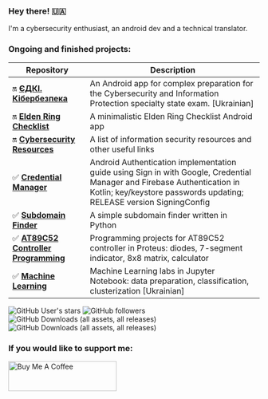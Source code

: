 ### Hey there! 🇺🇦

I'm a cybersecurity enthusiast, an android dev and a technical translator. 

### Ongoing and finished projects:

| Repository | Description |
| --- | --- |
| 🔛 **[ЄДКІ. Кібербезпека](https://github.com/ArchExalt/edki-cybersecurity-android)** | An Android app for complex preparation for the Cybersecurity and Information Protection specialty state exam. [Ukrainian]| 
| 🔛 **[Elden Ring Checklist](https://github.com/ArchExalt/elden-ring-checklist-android)** | A minimalistic Elden Ring Checklist Android app| 
| 🔛 **[Cybersecurity Resources](https://github.com/ArchExalt/cybersecurity-resources)**|  A list of information security resources and other useful links| 
| ✅ **[Credential Manager](https://github.com/ArchExalt/credential-manager-kotlin)** | Android Authentication implementation guide using Sign in with Google, Credential Manager and Firebase Authentication in Kotlin; key/keystore passwords updating; RELEASE version SigningConfig| 
| ✅ **[Subdomain Finder](https://github.com/ArchExalt/subdomain-finder-python)**|  A simple subdomain finder written in Python | 
| ✅ **[AT89C52 Controller Programming](https://github.com/ArchExalt/proteus-keil-at89c52-programming-labs)**|  Programming projects for AT89C52 controller in Proteus: diodes, 7-segment indicator, 8x8 matrix, calculator | 
| ✅ **[Machine Learning](https://github.com/ArchExalt/machine-learning-jupyter-labs)**| Machine Learning labs in Jupyter Notebook: data preparation, classification, clusterization [Ukrainian] | 

![GitHub User's stars](https://img.shields.io/github/stars/ArchExalt?style=flat-square&label=Stars&color=0057B7)  ![GitHub followers](https://img.shields.io/github/followers/ArchExalt?style=flat-square&label=Followers&color=FFDD00)  ![GitHub Downloads (all assets, all releases)](https://img.shields.io/github/downloads/ArchExalt/elden-ring-checklist-android/total?style=flat-square&label=Elden%20Ring%20Checklist%20DLs&color=338e54)  ![GitHub Downloads (all assets, all releases)](https://img.shields.io/github/downloads/ArchExalt/edki-cybersecurity-android/total?style=flat-square&label=ЄДКІ.%20Кібербезпека%20DLs&color=c21e56)

### If you would like to support me:

<a href="https://www.buymeacoffee.com/archexalt" target="_blank"><img src="https://cdn.buymeacoffee.com/buttons/v2/arial-red.png" alt="Buy Me A Coffee" style="height: 60px !important;width: 217px !important;" ></a>


